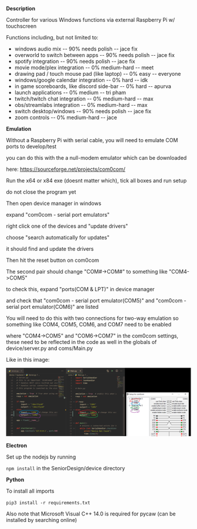 **Description**

Controller for various Windows functions via external Raspberry Pi w/ touchscreen

Functions including, but not limited to:

* windows audio mix                              -- 90% needs polish -- jace fix
* overworld to switch between apps               -- 90% needs polish -- jace fix
* spotify integration                            -- 90% needs polish -- jace fix
* movie mode/plex integration                    -- 0% medium-hard   -- meet
* drawing pad / touch mouse pad (like laptop)    -- 0% easy          -- everyone
* windows/google calendar integration            -- 0% hard          -- idk
* in game scoreboards, like discord side-bar     -- 0% hard          -- apurva
* launch applications                            -- 0% medium        -- tri pham
* twitch/twitch chat integration                 -- 0% medium-hard   -- max
* obs/streamlabs integration                     -- 0% medium-hard   -- max
* switch desktop/windows                         -- 90% needs polish -- jace fix
* zoom controls                                  -- 0% medium-hard   -- jace


**Emulation**

Without a Raspberry Pi with serial cable, you will need to emulate COM ports to develop/test

you can do this with the a null-modem emulator which can be downloaded 

here: https://sourceforge.net/projects/com0com/

Run the x64 or x84 exe (doesnt matter which), tick all boxes and run setup

do not close the program yet

Then open device manager in windows

expand "com0com - serial port emulators"

right click one of the devices and "update drivers"

choose "search automatically for updates"

it should find and update the drivers

Then hit the reset button on com0com

The second pair should change "COM#->COM#" to something like "COM4->COM5"

to check this, expand "ports(COM & LPT)" in device manager

and check that "com0com - serial port emulator(COM5)" and "com0com - serial port emulator(COM6)" are listed

You will need to do this with two connections for two-way emulation so something like COM4, COM5, COM6, and COM7 need to be enabled

where "COM4->COM5" and "COM6->COM7" in the com0com settings, these need to be reflected in the code as well in the globals of device/server.py and coms/Main.py

Like in this image:

![image](https://github.com/EECSisFUN/SeniorDesign/blob/master/portExample.png)


**Electron**

Set up the nodejs by running 

`npm install` in the SeniorDesign/device directory

**Python**

To install all imports

`pip3 install -r requirements.txt`

Also note that Microsoft Visual C++ 14.0 is required for pycaw (can be installed by searching online)


